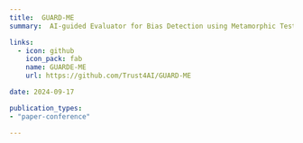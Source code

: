```yaml
---
title:  GUARD-ME
summary:  AI-guided Evaluator for Bias Detection using Metamorphic Testing.  #[GitHub](https://github.com/Trust4AI/GUARD-ME) # SHORT DESCRIPTION

links:
  - icon: github 
    icon_pack: fab
    name: GUARDE-ME 
    url: https://github.com/Trust4AI/GUARD-ME

date: 2024-09-17

publication_types: 
- "paper-conference"

---
```



